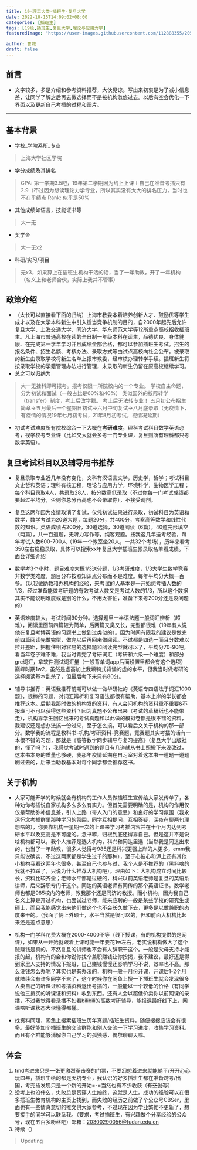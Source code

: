 ```yaml
---
title: 19-理工大类-插班生-复旦大学
date: 2022-10-15T14:09:02+08:00
categories: [插班生]
tags: [19级,插班生,复旦大学,理论与应用力学]
featuredImage: "https://user-images.githubusercontent.com/112888355/205048915-cdf58bfa-1d5c-42c2-b155-4a1555042b7b.jpg"

author: 曹城
draft: false
---
```



## 前言
- 文字较多，多是介绍和参考资料推荐，大伙见谅。写出来初衷是为了减小信息差，让同学了解之后再去做选择而不是被机构忽悠过去。以后有空会优化一下界面以及更新自己考插的过程和图片。

****

## 基本背景 
- 学校_学院系所_专业
> 上海大学社区学院
- 学分成绩及其排名
> GPA: 第一学期3.5吧，19年第二学期因为线上上课＋自己在准备考插只有2.9（不过因为想读理论力学专业，所以其实没有太大的排名压力，当时也不在乎绩点
> Rank: 似乎是50%
- 其他成绩如语言，技能证书等
> 大一无
- 奖学金
> 大一无x2
- 科研/实习/项目
> 无x3，如果算上在插班生机构干活的话，当了一年助教，开了一年机构（名义上和老师合伙，实际上我并不管事）


## 政策介绍
- （太长可以直接看下面的归纳）上海市教委本着培养创新人才、鼓励优等学生成才以及在大学本科新生中引入适当竞争机制的目的，自2000年起先后允许复旦大学、上海交通大学、同济大学、华东师范大学等12所重点高校招收插班生。凡上海市普通高校在读的全日制一年级本科在读生，品德优良、身体健康、在完成第一学年学习并且成绩全部合格，都可以参加插班生考试。招生的报名条件、招生名额、考核办法、录取方式等由试点高校向社会公布。被录取的新生由录取学校将新生名单上报市教委，经审核办理转学手续。插班新生将按录取学校的学籍管理办法进行管理，未录取的新生仍留在原高校继续学习。
- 总之可以归纳为
> 大一无挂科即可报考。报考仅限一所院校内的一个专业。
> 学校自主命题，分为初试和面试（一般占比是60%和40%）
> 类似国外的校际转学（transfer）制度，考上后改学籍。
> 考上后无法转专业！
> 五月初公布招生简章->五月最后一个星期日初试->六月中旬复试->八月底录取（无疫情下，有疫情的情况19年七月初考试，21年8月初考试，视情况延期）
- 初试考试难度所有院校综合一下大概在**考研难度**，理科考试科目数学英语必考，视学校考专业课（比如交大就会多考一门专业课，复旦则所有理科都只考数学英语）。


## 复旦考试科目以及辅导用书推荐
- 复旦录取专业近几年没有变化，文科有汉语言文学，历史学，哲学；考试科目文史哲和英语；理科有核工程，理论与应用力学，环境科学，生物医学工程；每个科目录取4人，共录取28人，按分数高低录取（不过你每一门考试成绩都要超过平均分，否则你总分再高也不会录取你），不接受调剂。

- 复旦这两年因为疫情取消了复试，仅凭初试结果进行录取，初试科目为英语和数学，数学考试为20道大题，每题20分，共400分，考察高等数学和线性代数的知识。英语成绩占200分，30道选择，30道阅读（6篇），40道完形填空（两篇），共一百道题，无听力写作等，纯客观题。按我这几年送考经验，每年考试人数600-700人（19年一个教室坐20人，一共32个考场），历年来看考350左右稳稳录取，具体可以搜索xx年复旦大学插班生预录取名单看成绩。下面会详细介绍

- 数学考3个小时，题目难度大概1/3送分题，1/3考研难度，1/3大学生数学竞赛非数学类难度，题目分布按照知识点分布而不是难度。每年平均分大概一百多。（以我做助教和办机构的经验，来考试的人基本是一开始想考插人数的1/3，经过准备能做考研题的有效考试人数又是考试人数的1/3，所以这个数据其实不能说明难度或是别的什么，不用太害怕，准备下来考200分还是没问题的）

- 英语难度较大，考试时间90分钟。选择题里一半语法题一般词汇辨析（超难），阅读里面前四篇较为简单，后两篇又臭又长，完型都很难（19年有人说他在复旦考博英语的习题书上做到过类似的）。因为时间有限我的建议是做完前四篇阅读先做完型，做完以后再回来做阅读。不过都是四选一而且分数难以拉开差距，把握住相对容易的选择题和阅读完型就可以了，平均分70-90吧，看当年卷子难不难，我当时背完了考研词汇（考研和六级一个难度）和部分gre词汇，拿软件测试词汇量（一般背单词app后面设置里都会有这个选项）巅峰时期1w2，虽然是虚高加上我填鸭式背诵的虚的水平，但我当时做考研的选择阅读基本乱杀了，但最后考下来只有80分。

- 辅导书推荐：英语我推荐前期可以做一做华研社的《英语专四语法于词汇1000题》，很棒的习题，对词汇辨析和复习语法都很有帮助，基本上岸的学长都会推荐这本。后期我那时做的机构发的资料，有人会问机构的资料重不重要&不报班可不可以获得这些资料？因为真题不公布出来（考试的草稿纸也不能带走），机构靠学生回忆出来的考试真题和以此做的模拟卷都是很不错的资料，我建议还是想办法搞一份过来，至于怎么搞，可以看后文关于机构的那一部分。数学我的流程是教科书-机构/考研资料-竞赛题，竞赛题其实考插的话有一本很不错的习题，那就是《高等数学同步辅导与复习提高》（复旦大学出版社的，懂了吗？），我感觉考试时遇到的题目有几道就从书上照搬下来没改过，这本书本身的质量也够硬，我那年疫情延期在自习室对着这本书一道题一道题刷过去的，后来当助教基本对每个同学都会推荐这书。

## 关于机构

- 大家可能开学的时候就会有机构的工作人员做插班生宣传给大家发传单了，各种劝你考插说自家机构多么多么有实力。但首先需要明确的是，机构的作用仅仅是帮助弥补信息差，引人上路（带人入门的意思）和良好的学习氛围（我永远怀念考插群里那种学习的氛围，同学互相提问，互相答疑，深夜在聊两句理想啥的），你要靠机构一星期一次的上课来学习考插内容并在十个月内达到考研水平以及更高是不可能的。念书嘛，归根到底还得靠自己。但是这并不是说啥机构都可以，我个人推荐是选大机构，科兴和同达里选（当然我是同达出来的，也当了一年助教，很多人觉得考985还是科兴更强上岸的人更多，emm我只能说确实，不过这两家都是学生过千的那种），至于心彼心和沪上还有其他小机构我看这两年也很多，甚至自己也参与过，我个人是不推荐的（黑料啥的我就不拉踩了，只说为什么推荐大机构吧）。理由如下：大机构成立时间比较长，资料比较齐全；老师水平都是过硬的，科兴以前英语老师是复旦的英语系讲师，后来辞职专门干这个。同达的英语老师有同传的那个英语证书。数学老师也都是985校内的老师，教我那个还是同济的教授。而小机构，因为我自己名义上算是开过机构，也面试过老师，能来应聘的一般是某些学校的研究生或硕士，而且我能感觉出来他们做这个也不会长久做下去，更多是以做兼职的态度来干的。（我面了俩上外硕士，水平当然是很可以的，但和前面大机构比起来还是差点意思）

- 机构一门学科花费大概在2000-4000不等（线下授课，有的机构提供的是网课），如果从一开始就跟着上课可能一年要花1w左右，老实说机构做大了这个贼赚钱是真的，不然复旦的讲师也不会有人辞职干这个。一般是父母支持才能报的起，机构有的会和你说你找个兼职赚钱让你按揭，我不建议，最好还是得到家里人支持的情况下报班，自己赚钱慢慢还影响学习不说，效率也不高。那么没钱怎么办呢？其实也是有办法的，机构一般十月份开课，开课后1-2个月就陆续会有许多同学不来了，这个时候你在闲鱼上搜一下插班生就会发现很多人卖自己的听课证和考插资料退出考插的，一般能以一个较低的价格（有同学说他三折买的听课证和资料）收到东西。还有人会以超低价卖你以前网课的录播，不过我觉得看录播不如看bilibili的高数考研辅导，能报课最好线下上，网课啥听课状态大伙懂得都懂。

- 找资料同理，闲鱼上搜索插班生历年真题/插班生资料，随便搜搜应该会有很多。最好能加个插班生的交流群能和别人交流一下学习进度，收集学习资料。而且有个群能够消解你自己学习的孤独感，偶尔聊聊天嘛。

## 体会 

1. tmd考进来只是一张更激烈拳击赛的门票，不要幻想着进来就能躺平/开开心心玩四年，插班生给的都是天坑专业，我认识的好多插班生都在准备跨考/出国，考完插发现只是一个新的开始=-=当然也有不少收获（~~有空就写~~）
2. 没考上也没什么，失败总是贯穿人生始终，这就是人生。成功的经验可以在很多插班生教育机构的主页上找到，而失败的经历之前做了个公众号CBSer，里面也有一些情真意切的推文供大家参考，不过现在因为学业繁忙不更新了，想要接手的同学可以联系我。（要求，考过插班生，有兴趣做个分享经验的公众号，现在五百多粉丝吧）邮箱：20300290056@fudan.edu.cn
3. 待续（）
> Updating

